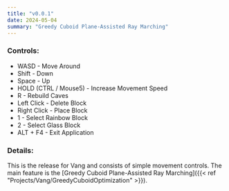 ```yaml
---
title: "v0.0.1"
date: 2024-05-04
summary: "Greedy Cuboid Plane-Assisted Ray Marching"
---
```


### Controls:
- WASD - Move Around
- Shift - Down
- Space - Up
- HOLD (CTRL / Mouse5) - Increase Movement Speed
- R - Rebuild Caves
- Left Click - Delete Block
- Right Click - Place Block
- 1 - Select Rainbow Block
- 2 - Select Glass Block
- ALT + F4 - Exit Application

### Details:

This is the release for Vang and consists of simple movement controls. The main feature is the [Greedy Cuboid Plane-Assisted Ray Marching]({{< ref "Projects/Vang/GreedyCuboidOptimization" >}}).